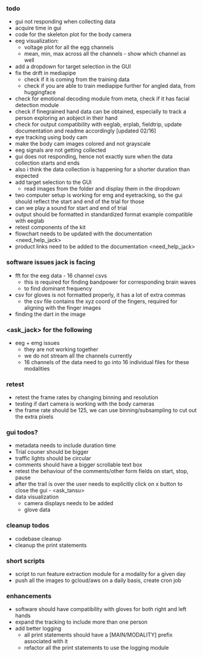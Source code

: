 ### todo
- gui not responding when collecting data
- acquire time in gui
- code for the skeleton plot for the body camera
- eeg visualization:
    - voltage plot for all the egg channels
    - mean, min, max across all the channels - show which channel as well
- add a dropdown for target selection in the GUI 
- fix the drift in mediapipe
    - check if it is coming from the training data 
    - check if you are able to train mediapipe further for angled data, from huggingface 
- check for emotional decoding module from meta, check if it has facial detection module
- check if finegrained hand data can be obtained, especially to track a person exploring an aobject in their hand
- check for output compatibility with eeglab, erplab, fieldtrip, update documentation and readme accordingly 
[updated 02/16]
- eye tracking using body cam
- make the body cam images colored and not grayscale
- eeg signals are not getting collected
- gui does not responding, hence not exactly sure when the data collection starts and ends
- also i think the data collection is happening for a shorter duration than expected
- add target selection to the GUI
    - read images from the folder and display them in the dropdown
- two computer setup is working for emg and eyetracking, so the gui should reflect the start and end of the trial for those
- can we play a sound for start and end of trial
- output should be formatted in standardized format example compatible with eeglab
- retest components of the kit
- flowchart needs to be updated with the documentation <need_help_jack>
- product links need to be added to the documentation <need_help_jack>

### software issues jack is facing
- fft for the eeg data - 16 channel csvs
  - this is required for finding bandpower for corresponding brain waves
  - to find dominant frequency
- csv for gloves is not formatted properly, it has a lot of extra commas
  - the csv file contains the xyz coord of the fingers, required for aligning with the finger images
- finding the dart in the image


### <ask_jack> for the following
- eeg + emg issues
    - they are not working together 
    - we do not stream all the channels currently
    - 16 channels of the data need to go into 16 individual files for these modalities

### retest
- retest the frame rates by changing binning and resolution
- testing if dart camera is working with the body cameras
- the frame rate should be 125, we can use binning/subsampling to cut out the extra pixels

### gui todos?
- metadata needs to include duration time
- Trial couner should be bigger 
- traffic lights should be circular
- comments should have a bigger scrollable text box
- retest the behaviour of the comments/other form fields on start, stop, pause
- after the trail is over the user needs to explicitly click on x button to close the gui - <ask_tansu>
- data visualization 
    - camera displays needs to be added
    - glove data 

### cleanup todos
- codebase cleanup
- cleanup the print statements

### short scripts
- script to run feature extraction module for a modality for a given day
- push all the images to gcloud/aws on a daily basis, create cron job

### enhancements
- software should have compatibility with gloves for both right and left hands
- expand the tracking to include more than one person
- add better logging
    - all print statements should have a [MAIN/MODALITY] prefix associated with it
    - refactor all the print statements to use the logging module
